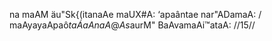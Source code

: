 na maAM äu"Sk{(itanaAe maUX#A: ‘apaântae nar"ADamaA: /
maAyayaApaô$taÁaAnaA @As$aurM" BaAvamaAi™ataA: //15//